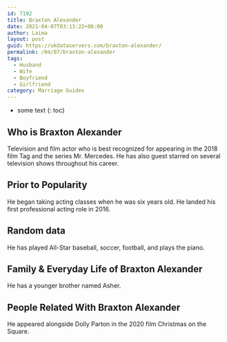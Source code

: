 ```yaml
---
id: 7192
title: Braxton Alexander
date: 2021-04-07T03:13:22+00:00
author: Laima
layout: post
guid: https://ukdataservers.com/braxton-alexander/
permalink: /04/07/braxton-alexander
tags:
  - Husband
  - Wife
  - Boyfriend
  - Girlfriend
category: Marriage Guides
---
```


* some text
{: toc}


## Who is Braxton Alexander
                  
                  
                  
Television and film actor who is best recognized for appearing in the 2018 film Tag and the series Mr. Mercedes. He has also guest starred on several television shows throughout his career. 
                  
              
            
              
            
                
                
                
## Prior to Popularity
                  
                  
                  
He began taking acting classes when he was six years old. He landed his first professional acting role in 2016. 
                  
              
            
              
            
                
                
                
## Random data
                  
                  
                  
He has played All-Star baseball, soccer, football, and plays the piano.
                  
              
            
              
            
                
                
                
## Family & Everyday Life of Braxton Alexander
                  
                  
                  
He has a younger brother named Asher. 
                  
              
            
              
            
                
                
                
## People Related With Braxton Alexander
                  
                  
                  
He appeared alongside Dolly Parton in the 2020 film Christmas on the Square. 
                  
              
            
              
            
                
              
            
              
              
            
            
              
            
          
          
          
